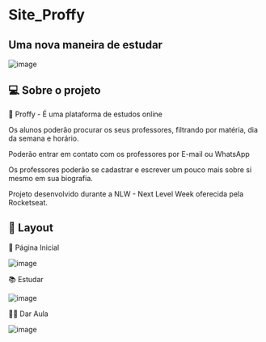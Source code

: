 # Site_Proffy

## Uma nova maneira de estudar

![image](https://user-images.githubusercontent.com/53491642/112536381-29bb2300-8d8c-11eb-9e59-125c99f225ce.png)

## 💻 Sobre o projeto

📘 Proffy - É uma plataforma de estudos online

Os alunos poderão procurar os seus professores, filtrando por matéria, dia da semana e horário.

Poderão entrar em contato com os professores por E-mail ou WhatsApp

Os professores poderão se cadastrar e escrever um pouco mais sobre si mesmo em sua biografia.

Projeto desenvolvido durante a NLW - Next Level Week oferecida pela Rocketseat.


## 🎨 Layout

💜 Página Inicial

![image](https://user-images.githubusercontent.com/53491642/112537276-41df7200-8d8d-11eb-8ca2-570805e5a5f7.png)

📚 Estudar

![image](https://user-images.githubusercontent.com/53491642/112537420-6a676c00-8d8d-11eb-8a3b-78f7f0cdd6d9.png)

🧑‍🏫 Dar Aula

![image](https://user-images.githubusercontent.com/53491642/112537552-9682ed00-8d8d-11eb-843a-08f3b2ebaabb.png)


